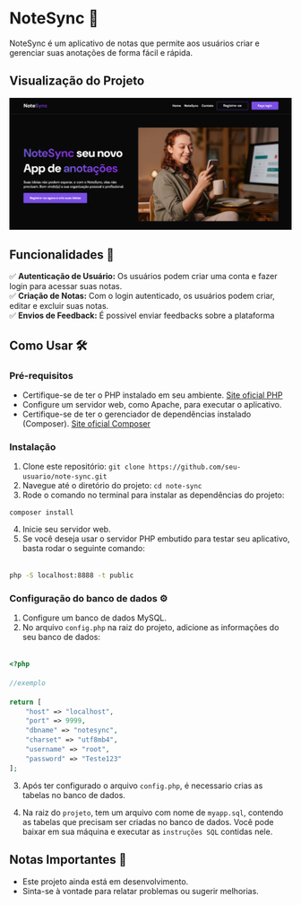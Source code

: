 # NoteSync 📝

NoteSync é um aplicativo de notas que permite aos usuários criar e gerenciar suas anotações de forma fácil e rápida.

## Visualização do Projeto
<img src=".github/preview.png">

## Funcionalidades 🚀

:white_check_mark: **Autenticação de Usuário:** Os usuários podem criar uma conta e fazer login para acessar suas notas.<br>
:white_check_mark: **Criação de Notas:** Com o login autenticado, os usuários podem criar, editar e excluir suas notas.<br>
:white_check_mark: **Envios de Feedback:** É possivel enviar feedbacks sobre a plataforma<br>


## Como Usar 🛠️

### Pré-requisitos

- Certifique-se de ter o PHP instalado em seu ambiente. <a href="https://www.php.net/downloads.php" target="_blank">Site oficial PHP</a>
- Configure um servidor web, como Apache, para executar o aplicativo.
- Certifique-se de ter o gerenciador de dependências instalado (Composer). <a href="https://getcomposer.org/download/" target="_blank">Site oficial Composer</a>

### Instalação

1. Clone este repositório: `git clone https://github.com/seu-usuario/note-sync.git`
2. Navegue até o diretório do projeto: `cd note-sync`
3. Rode o comando no terminal para instalar as dependências do projeto:
```
composer install
```
4. Inicie seu servidor web. 
5. Se você deseja usar o servidor PHP embutido para testar seu aplicativo, basta rodar o seguinte comando:

```bash

php -S localhost:8888 -t public

```

### Configuração do banco de dados ⚙️

1. Configure um banco de dados MySQL.
2. No arquivo `config.php` na raiz do projeto, adicione as informações do seu banco de dados:

```php

<?php 

//exemplo

return [
    "host" => "localhost",
    "port" => 9999,
    "dbname" => "notesync",
    "charset" => "utf8mb4",
    "username" => "root", 
    "password" => "Teste123"
];

```
3. Após ter configurado o arquivo `config.php`, é necessario crias as tabelas no banco de dados.

4. Na raiz do `projeto`, tem um arquivo com nome de `myapp.sql`, contendo as tabelas que precisam ser criadas no banco de dados. Você pode baixar em sua máquina e executar as `instruções SQL` contidas nele.


## Notas Importantes 📜

- Este projeto ainda está em desenvolvimento.
- Sinta-se à vontade para relatar problemas ou sugerir melhorias.






